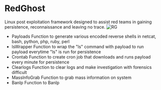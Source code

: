 # RedGhost
Linux post exploitation framework designed to assist red teams in gaining persistence, reconnaissance and leaving no trace. 
![RG](https://user-images.githubusercontent.com/44454186/60026569-4c864800-968b-11e9-8d08-7a4d0bb333b3.PNG)
- Payloads
Function to generate various encoded reverse shells in
netcat, bash, python, php, ruby, perl
- lsWrapper 
Function to wrap the "ls" command with payload to run payload everytime "ls" is run for persistence 
- Crontab
Function to create cron job that downloads and runs payload every minute for persistence
- Clearlogs
Function to clear logs and make investigation with forensics difficult
- MassInfoGrab
Function to grab mass information on system
- BanIp
Function to BanIp
